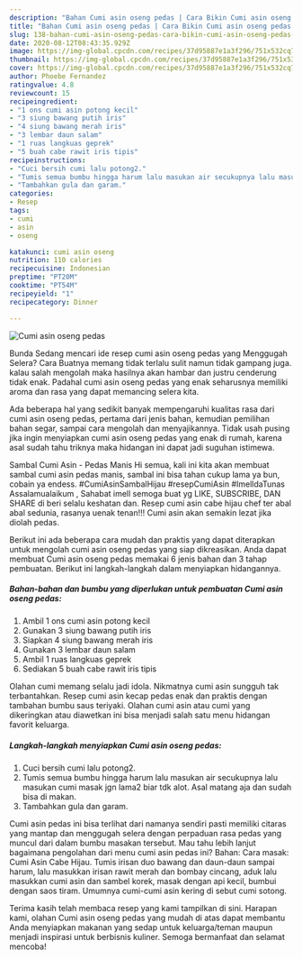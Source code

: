 ```yaml
---
description: "Bahan Cumi asin oseng pedas | Cara Bikin Cumi asin oseng pedas Yang Enak dan Simpel"
title: "Bahan Cumi asin oseng pedas | Cara Bikin Cumi asin oseng pedas Yang Enak dan Simpel"
slug: 138-bahan-cumi-asin-oseng-pedas-cara-bikin-cumi-asin-oseng-pedas-yang-enak-dan-simpel
date: 2020-08-12T08:43:35.929Z
image: https://img-global.cpcdn.com/recipes/37d95887e1a3f296/751x532cq70/cumi-asin-oseng-pedas-foto-resep-utama.jpg
thumbnail: https://img-global.cpcdn.com/recipes/37d95887e1a3f296/751x532cq70/cumi-asin-oseng-pedas-foto-resep-utama.jpg
cover: https://img-global.cpcdn.com/recipes/37d95887e1a3f296/751x532cq70/cumi-asin-oseng-pedas-foto-resep-utama.jpg
author: Phoebe Fernandez
ratingvalue: 4.8
reviewcount: 15
recipeingredient:
- "1 ons cumi asin potong kecil"
- "3 siung bawang putih iris"
- "4 siung bawang merah iris"
- "3 lembar daun salam"
- "1 ruas langkuas geprek"
- "5 buah cabe rawit iris tipis"
recipeinstructions:
- "Cuci bersih cumi lalu potong2."
- "Tumis semua bumbu hingga harum lalu masukan air secukupnya lalu masukan cumi masak jgn lama2 biar tdk alot. Asal matang aja dan sudah bisa di makan."
- "Tambahkan gula dan garam."
categories:
- Resep
tags:
- cumi
- asin
- oseng

katakunci: cumi asin oseng 
nutrition: 110 calories
recipecuisine: Indonesian
preptime: "PT20M"
cooktime: "PT54M"
recipeyield: "1"
recipecategory: Dinner

---
```



![Cumi asin oseng pedas](https://img-global.cpcdn.com/recipes/37d95887e1a3f296/751x532cq70/cumi-asin-oseng-pedas-foto-resep-utama.jpg)

Bunda Sedang mencari ide resep cumi asin oseng pedas yang Menggugah Selera? Cara Buatnya memang tidak terlalu sulit namun tidak gampang juga. kalau salah mengolah maka hasilnya akan hambar dan justru cenderung tidak enak. Padahal cumi asin oseng pedas yang enak seharusnya memiliki aroma dan rasa yang dapat memancing selera kita.

Ada beberapa hal yang sedikit banyak mempengaruhi kualitas rasa dari cumi asin oseng pedas, pertama dari jenis bahan, kemudian pemilihan bahan segar, sampai cara mengolah dan menyajikannya. Tidak usah pusing jika ingin menyiapkan cumi asin oseng pedas yang enak di rumah, karena asal sudah tahu triknya maka hidangan ini dapat jadi suguhan istimewa.

Sambal Cumi Asin - Pedas Manis Hi semua, kali ini kita akan membuat sambal cumi asin pedas manis, sambal ini bisa tahan cukup lama ya bun, cobain ya endess. #CumiAsinSambalHijau #resepCumiAsin #ImelldaTunas Assalamualaikum , Sahabat imell semoga buat yg LIKE, SUBSCRIBE, DAN SHARE di beri selalu keshatan dan. Resep cumi asin cabe hijau chef ter abal abal sedunia, rasanya uenak tenan!!! Cumi asin akan semakin lezat jika diolah pedas.


Berikut ini ada beberapa cara mudah dan praktis yang dapat diterapkan untuk mengolah cumi asin oseng pedas yang siap dikreasikan. Anda dapat membuat Cumi asin oseng pedas memakai 6 jenis bahan dan 3 tahap pembuatan. Berikut ini langkah-langkah dalam menyiapkan hidangannya.

<!--inarticleads1-->

##### Bahan-bahan dan bumbu yang diperlukan untuk pembuatan Cumi asin oseng pedas:

1. Ambil 1 ons cumi asin potong kecil
1. Gunakan 3 siung bawang putih iris
1. Siapkan 4 siung bawang merah iris
1. Gunakan 3 lembar daun salam
1. Ambil 1 ruas langkuas geprek
1. Sediakan 5 buah cabe rawit iris tipis


Olahan cumi memang selalu jadi idola. Nikmatnya cumi asin sungguh tak terbantahkan. Resep cumi asin kecap pedas enak dan praktis dengan tambahan bumbu saus teriyaki. Olahan cumi asin atau cumi yang dikeringkan atau diawetkan ini bisa menjadi salah satu menu hidangan favorit keluarga. 

<!--inarticleads2-->

##### Langkah-langkah menyiapkan Cumi asin oseng pedas:

1. Cuci bersih cumi lalu potong2.
1. Tumis semua bumbu hingga harum lalu masukan air secukupnya lalu masukan cumi masak jgn lama2 biar tdk alot. Asal matang aja dan sudah bisa di makan.
1. Tambahkan gula dan garam.


Cumi asin pedas ini bisa terlihat dari namanya sendiri pasti memiliki citaras yang mantap dan menggugah selera dengan perpaduan rasa pedas yang muncul dari dalam bumbu masakan tersebut. Mau tahu lebih lanjut bagaimana pengolahan dari menu cumi asin pedas ini? Bahan: Cara masak: Cumi Asin Cabe Hijau. Tumis irisan duo bawang dan daun-daun sampai harum, lalu masukkan irisan rawit merah dan bombay cincang, aduk lalu masukkan cumi asin dan sambel korek, masak dengan api kecil, bumbui dengan saos tiram. Umumnya cumi-cumi asin kering di sebut cumi sotong. 

Terima kasih telah membaca resep yang kami tampilkan di sini. Harapan kami, olahan Cumi asin oseng pedas yang mudah di atas dapat membantu Anda menyiapkan makanan yang sedap untuk keluarga/teman maupun menjadi inspirasi untuk berbisnis kuliner. Semoga bermanfaat dan selamat mencoba!
